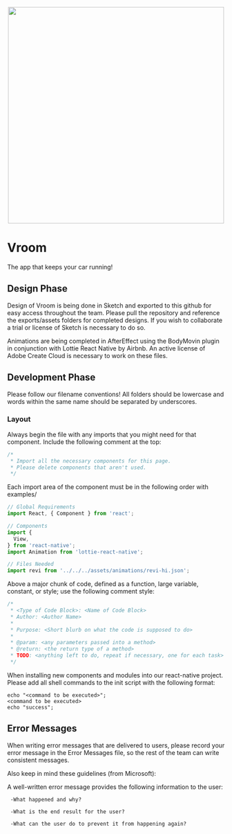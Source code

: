 <p align="center"><img src="https://github.com/eltoncrego/vroom-app/blob/master/assets/companylogofullv2@0.5x.png?raw=true" width="500"></p>

# Vroom
The app that keeps your car running!

## Design Phase
Design of Vroom is being done in Sketch and exported to this github for easy access throughout the team. 
Please pull the repository and reference the exports/assets folders for completed designs.
If you wish to collaborate a trial or license of Sketch is necessary to do so.

Animations are being completed in AfterEffect using the BodyMovin plugin in conjunction with Lottie React Native by Airbnb. An active license of Adobe Create Cloud is necessary to work on these files.

## Development Phase 

Please follow our filename conventions! All folders should be lowercase and words within the same name should be separated by underscores.

### Layout
Always begin the file with any imports that you might need for that component. Include the following comment at the top:

```javascript
/*
 * Import all the necessary components for this page.
 * Please delete components that aren't used.
 */
```

Each import area of the component must be in the following order with examples/

```javascript
// Global Requirements
import React, { Component } from 'react';

// Components
import {
  View,
} from 'react-native';
import Animation from 'lottie-react-native';

// Files Needed
import revi from '../../../assets/animations/revi-hi.json';
```

Above a major chunk of code, defined as a function, large variable, constant, or style; use the following comment style:

```javascript
/*
 * <Type of Code Block>: <Name of Code Block>
 * Author: <Author Name>
 *
 * Purpose: <Short blurb on what the code is supposed to do>
 * 
 * @param: <any parameters passed into a method>
 * @return: <the return type of a method>
 * TODO: <anything left to do, repeat if necessary, one for each task>
 */
```

When installing new components and modules into our react-native project. Please add all shell commands to the init script with the following format:

```shell
echo "<command to be executed>";
<command to be executed>
echo "success";
```
## Error Messages
When writing error messages that are delivered to users, please record your error message in the Error Messages file, so the rest of the team can write consistent messages. 

Also keep in mind these guidelines (from Microsoft):

  A well-written error message provides the following information to the user:
  
     -What happened and why?
  
     -What is the end result for the user?
  
     -What can the user do to prevent it from happening again?
